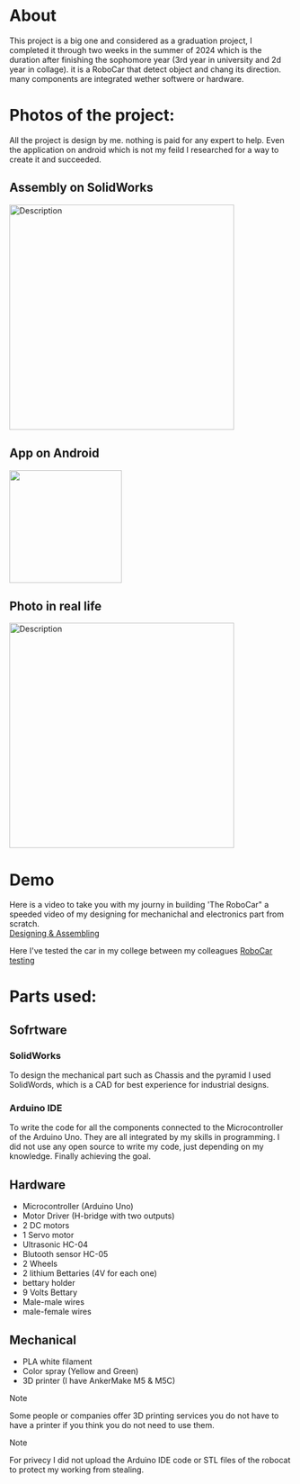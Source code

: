 # About
This project is a big one and considered as a graduation project, I completed it through two weeks in the summer of 2024 which is the duration after finishing the sophomore year (3rd year in university and 2d year in collage). it is a RoboCar that detect object and chang its direction. many components are integrated wether softwere or hardware. 


# Photos of the project: 
All the project is design by me. nothing is paid for any expert to help. Even the application on android which is not my feild I researched for a way to create it and succeeded. 

## Assembly on SolidWorks

<img src="https://github.com/user-attachments/assets/70f8b83a-d069-4fcc-81b0-c0703d7fbdd0" alt="Description" width="400">


## App on Android
<img src="https://github.com/user-attachments/assets/1f24cfb2-f0c3-4e62-9d7d-61fb97f33c62" width="200">



## Photo in real life 
<img src="https://github.com/user-attachments/assets/46f681d7-ae8e-48e8-87a2-502369331b32" alt="Description" width="400">



# Demo
Here is a video to take you with my journy in building 'The RoboCar" a speeded video of my designing for mechanichal and electronics part from scratch.<br>
[Designing & Assembling](https://x.com/englayan22/status/1828775173195219093/video/1)


Here I've tested the car in my college between my colleagues 
[RoboCar testing](https://x.com/englayan22/status/1828775173195219093/video/2)




# Parts used:
 
## Sofrtware 
### SolidWorks
To design the mechanical part such as Chassis and the pyramid I used SolidWords, which is a CAD for best experience for industrial designs. 
### Arduino IDE
To write the code for all the components connected to the Microcontroller of the Arduino Uno. They are all integrated by my skills in programming. I did not use any open source to write my code, just depending on my knowledge. Finally achieving the goal.

## Hardware
- Microcontroller (Arduino Uno)
- Motor Driver (H-bridge with two outputs)
- 2 DC motors
- 1 Servo motor
- Ultrasonic HC-04
- Blutooth sensor HC-05
- 2 Wheels
- 2 lithium Bettaries (4V for each one)
- bettary holder
- 9 Volts Bettary
- Male-male wires
- male-female wires

## Mechanical
- PLA white filament
- Color spray (Yellow and Green)
- 3D printer (I have AnkerMake M5 & M5C)
> [!NOTE]
> Some people or companies offer 3D printing services you do not have to have a printer if you think you do not need to use them.


>[!NOTE]
> For privecy I did not upload the Arduino IDE code or STL files of the robocat to protect my working from stealing. 
